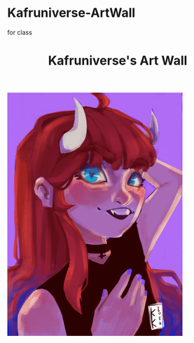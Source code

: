 # Kafruniverse-ArtWall
for class
<!DOCTYPE html>

<html lang="en">
<head>
    <meta charset="UTF-8">
    <meta name ="viewport" content="width=device-width, initianl-scaled-1.0">
    <title> Kafruniverse </title>
</head>

<body>
<header>
    <h1> Kafruniverse's Art Wall</h1>
    <nav></nav>

</header>

<main> 
    <img src="images/Diabla.png" alt- "Bluepie" width="400" height="555
    ">  </img>
</main>


<footer>

</footer>
</body>
</html>

